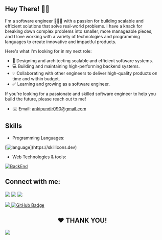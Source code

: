 <h2> Hey There! 👋🏻 </h2>
I'm a software engineer 👨🏻‍💻 with a passion for building scalable and efficient solutions that solve real-world problems. I have a knack for breaking down complex problems into smaller, more manageable pieces, and I love working with a variety of technologies and programming languages to create innovative and impactful products.

Here's what I'm looking for in my next role:

- 🚀 Designing and architecting scalable and efficient software systems.
- 💻 Building and maintaining high-performing backend systems. 
- 💡 Collaborating with other engineers to deliver high-quality products on time and within budget.
- ✅ Learning and growing as a software engineer.

If you're looking for a passionate and skilled software engineer to help you build the future, please reach out to me!

- ✉️ Email: ankipundir090@gmail.com

## Skills

- Programming Languages:

[![language](https://skillicons.dev/icons?i=c,cpp,javascript,typescript,java,)](https://skillicons.dev)

- Web Technologies & tools:

[![BackEnd](https://skillicons.dev/icons?i=react,nodejs,spring,postgres,mongodb,redis,kafka,docker)](https://skillicons.dev)


## Connect with me: <p align="center">

<a href = "https://www.linkedin.com/in/ankit0-0/"><img src="https://img.icons8.com/fluent/48/000000/linkedin.png"></a>
<a href = "mailto:ankipundir090@gmail.com"><img src="https://user-images.githubusercontent.com/86846633/236041159-79192d7d-aae1-4114-b657-56c45948d41d.png"></a>
<a href = "https://x.com/AnkitPu49038709"><img src="https://img.icons8.com/fluent/48/000000/twitter.png"></a>

</p>

<a href="https://github.com/ankit0-0/github-profile-views-counter">
    <img src="https://komarev.com/ghpvc/?username=ankit0-0">
</a>
<a href="https://github.com/ankit0-0?tab=followers"><img src="https://img.shields.io/github/followers/ankit0-0?label=Followers&style=social" alt="GitHub Badge"></a>
</p>

<h2 align="center"> ❤ THANK YOU!</h2>
<a href="#connect"> <img src="https://oyepriyansh.pages.dev/838764339942785051.gif"></a>
